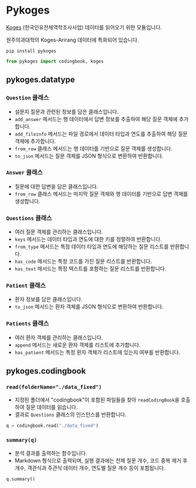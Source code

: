 # Pykoges

[Koges](https://nih.go.kr/ko/main/contents.do?menuNo=300566) (한국인유전체역학조사사업) 데이터를 읽어오기 위한 모듈입니다.

원주의과대학의 Koges-Arirang 데이터에 특화되어 있습니다.

```
pip install pykoges
```

```python
from pykoges import codingbook, koges
```

## pykoges.datatype

### `Question` 클래스
- 설문지 질문과 관련된 정보를 담은 클래스입니다.
- `add_answer` 메서드는 행 데이터에서 답변 정보를 추출하여 해당 질문 객체에 추가합니다.
- `add_fileinfo` 메서드는 파일 경로에서 데이터 타입과 연도를 추출하여 해당 질문 객체에 추가합니다.
- `from_row` 클래스 메서드는 행 데이터를 기반으로 질문 객체를 생성합니다.
- `to_json` 메서드는 질문 객체를 JSON 형식으로 변환하여 반환합니다.

### `Answer` 클래스
- 질문에 대한 답변을 담은 클래스입니다.
- `from_row` 클래스 메서드는 마지막 질문 객체와 행 데이터를 기반으로 답변 객체를 생성합니다.

### `Questions` 클래스
- 여러 질문 객체를 관리하는 클래스입니다.
- `keys` 메서드는 데이터 타입과 연도에 대한 키를 정렬하여 반환합니다.
- `from_type` 메서드는 특정 데이터 타입과 연도에 해당하는 질문 리스트를 반환합니다.
- `has_code` 메서드는 특정 코드를 가진 질문 리스트를 반환합니다.
- `has_text` 메서드는 특정 텍스트를 포함하는 질문 리스트를 반환합니다.

### `Patient` 클래스
- 환자 정보를 담은 클래스입니다.
- `to_json` 메서드는 환자 객체를 JSON 형식으로 변환하여 반환합니다.

### `Patients` 클래스
- 여러 환자 객체를 관리하는 클래스입니다.
- `append` 메서드는 새로운 환자 객체를 리스트에 추가합니다.
- `has_patient` 메서드는 특정 환자 객체가 리스트에 있는지 여부를 반환합니다.

## pykoges.codingbook

### `read(folderName="./data_fixed")`
- 지정된 폴더에서 "codingbook"이 포함된 파일들을 찾아 `readCodingBook`을 호출하여 질문 데이터를 읽습니다.
- 결과로 `Questions` 클래스의 인스턴스를 반환합니다.

```python
q = codingbook.read("./data_fixed")
```

### `summary(q)`
- 분석 결과를 출력하는 함수입니다.
- Markdown 형식으로 출력되며, 실행 결과에는 전체 질문 개수, 코드 중복 제거 후 개수, 객관식과 주관식 데이터 개수, 연도별 질문 개수 등이 포함됩니다.

```python
q.summary()
```